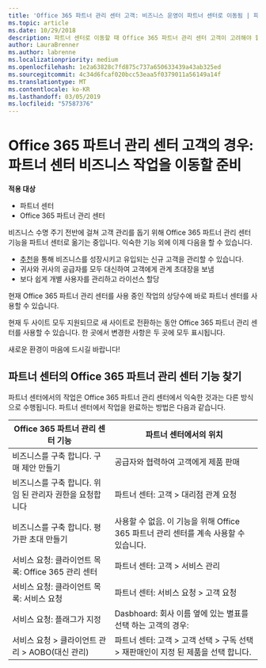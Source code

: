```yaml
---
title: 'Office 365 파트너 관리 센터 고객: 비즈니스 운영이 파트너 센터로 이동됨 | 파트너 센터'
ms.topic: article
ms.date: 10/29/2018
description: 파트너 센터로 이동할 때 Office 365 파트너 관리 센터 고객이 고려해야 할 주요 사항
author: LauraBrenner
ms.author: labrenne
ms.localizationpriority: medium
ms.openlocfilehash: 1e2a63828c7fd875c737a650633439a43ab325ed
ms.sourcegitcommit: 4c34d6fcaf020bcc53eaa5f0379011a56149a14f
ms.translationtype: MT
ms.contentlocale: ko-KR
ms.lasthandoff: 03/05/2019
ms.locfileid: "57587376"
---
```

# <a name="office-365-partner-admin-center-customers-get-ready-to-move-business-operations-to-partner-center"></a>Office 365 파트너 관리 센터 고객의 경우: 파트너 센터 비즈니스 작업을 이동할 준비

**적용 대상** 

- 파트너 센터
- Office 365 파트너 관리 센터

비즈니스 수명 주기 전반에 걸쳐 고객 관리를 돕기 위해 Office 365 파트너 관리 센터 기능을 파트너 센터로 옮기는 중입니다. 익숙한 기능 외에 이제 다음을 할 수 있습니다. 

*  [추천](referrals.md)을 통해 비즈니스를 성장시키고 유입되는 신규 고객을 관리할 수 있습니다.
*  귀사와 귀사의 공급자를 모두 대신하여 고객에게 관계 초대장을 보냄
*  보다 쉽게 개별 사용자를 관리하고 라이선스 할당

현재 Office 365 파트너 관리 센터를 사용 중인 작업의 상당수에 바로 파트너 센터를 사용할 수 있습니다. 

현재 두 사이트 모두 지원되므로 새 사이트로 전환하는 동안 Office 365 파트너 관리 센터를 사용할 수 있습니다. 한 곳에서 변경한 사항은 두 곳에 모두 표시됩니다.

새로운 환경이 마음에 드시길 바랍니다!

## <a name="find-office-365-partner-admin-center-features-in-partner-center"></a>파트너 센터의 Office 365 파트너 관리 센터 기능 찾기

파트너 센터에서의 작업은 Office 365 파트너 관리 센터에서 익숙한 것과는 다른 방식으로 수행됩니다. 파트너 센터에서 작업을 완료하는 방법은 다음과 같습니다.

| Office 365 파트너 관리 센터 기능                       | 파트너 센터에서의 위치 | 
|   -----------------------------------------------  | -------------- |
| 비즈니스를 구축 합니다. 구매 제안 만들기 | 공급자와 협력하여 고객에게 제품 판매 |
| 비즈니스를 구축 합니다. 위임 된 관리자 권한을 요청합니다 | 파트너 센터: 고객 > 대리점 관계 요청 |
| 비즈니스를 구축 합니다. 평가판 초대 만들기 | 사용할 수 없음. 이 기능을 위해 Office 365 파트너 관리 센터를 계속 사용할 수 있습니다. |
| 서비스 요청: 클라이언트 목록: Office 365 관리 센터 | 파트너 센터: 고객 > 서비스 관리 |
| 서비스 요청: 클라이언트 목록: 서비스 요청 | 파트너 센터: 서비스 요청 > 고객 요청 |
| 서비스 요청: 플래그가 지정 | Dasbhoard: 회사 이름 옆에 있는 별표를 선택 하는 고객의 경우: |
| 서비스 요청 > 클라이언트 관리 > AOBO(대신 관리) | 파트너 센터: 고객 > 고객 선택 > 구독 선택 > 재판매인이 지정 된 제품을 선택 합니다. |

